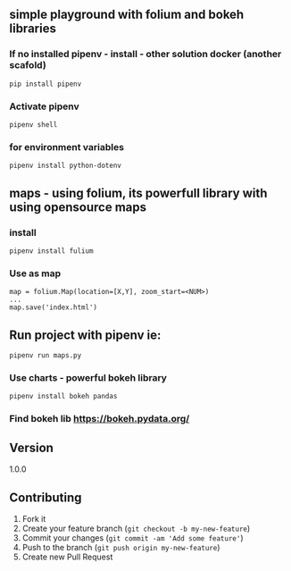 ## simple playground with folium and bokeh libraries

### If no installed pipenv - install - other solution docker (another scafold)
```
pip install pipenv
```
### Activate pipenv
```
pipenv shell
```
### for environment variables
```
pipenv install python-dotenv
```
## maps - using folium, its powerfull library with using opensource maps

### install
```
pipenv install fulium
```
### Use as map
```
map = folium.Map(location=[X,Y], zoom_start=<NUM>)
...
map.save('index.html')
```
## Run project with pipenv ie:
```
pipenv run maps.py
```
### Use charts - powerful bokeh library
```
pipenv install bokeh pandas
```
### Find bokeh lib https://bokeh.pydata.org/

## Version
1.0.0
## Contributing

1. Fork it
2. Create your feature branch (`git checkout -b my-new-feature`)
3. Commit your changes (`git commit -am 'Add some feature'`)
4. Push to the branch (`git push origin my-new-feature`)
5. Create new Pull Request
